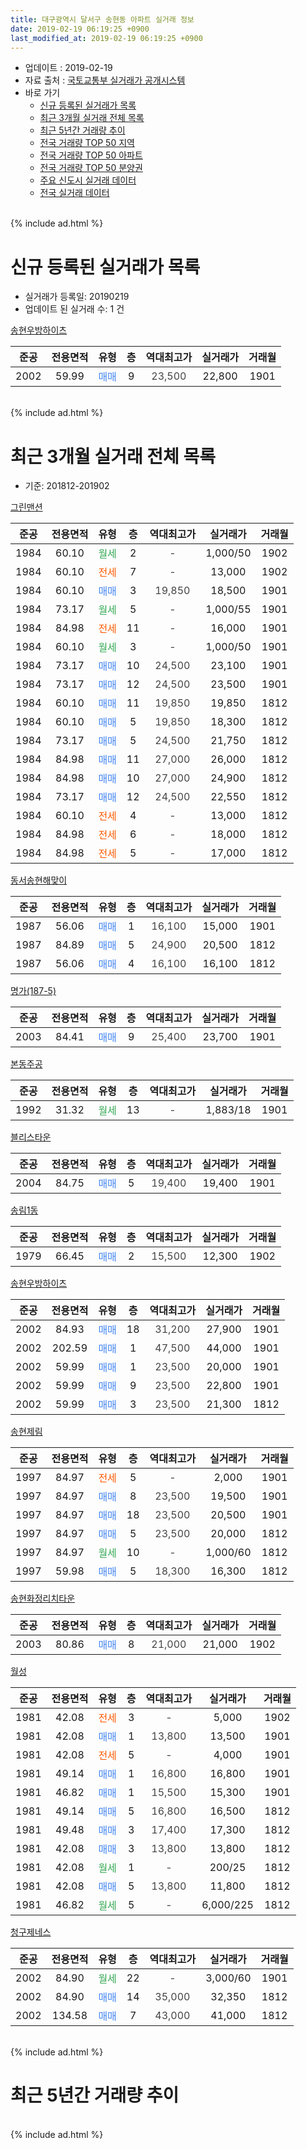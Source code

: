 ```yaml
---
title: 대구광역시 달서구 송현동 아파트 실거래 정보
date: 2019-02-19 06:19:25 +0900
last_modified_at: 2019-02-19 06:19:25 +0900
---
```


* 업데이트 : 2019-02-19
* 자료 출처 : [국토교통부 실거래가 공개시스템](http://rt.molit.go.kr)
* 바로 가기
    * [신규 등록된 실거래가 목록](#신규-등록된-실거래가-목록)
    * [최근 3개월 실거래 전체 목록](#최근-3개월-실거래-전체-목록)
    * [최근 5년간 거래량 추이](#최근-5년간-거래량-추이)
    * [전국 거래량 TOP 50 지역](https://inasie.github.io/apt-trade-info/최근-3개월-전국에서-가장-거래가-많이-발생한-지역)
    * [전국 거래량 TOP 50 아파트](https://inasie.github.io/apt-trade-info/최근-3개월-전국에서-가장-거래가-많이-발생한-아파트)
    * [전국 거래량 TOP 50 분양권](https://inasie.github.io/apt-trade-info/최근-3개월-전국에서-가장-거래가-많이-발생한-분양권)
    * [주요 신도시 실거래 데이터](https://inasie.github.io/apt-trade-info/주요-신도시)
    * [전국 실거래 데이터](https://inasie.github.io/apt-trade-info/전국)
<br>
{% include ad.html %}
<br>

# 신규 등록된 실거래가 목록
* 실거래가 등록일: 20190219
* 업데이트 된 실거래 수: 1 건


[송현우방하이츠](https://search.naver.com/search.naver?query=%EB%8C%80%EA%B5%AC%EA%B4%91%EC%97%AD%EC%8B%9C+%EB%8B%AC%EC%84%9C%EA%B5%AC+%EC%86%A1%ED%98%84%EB%8F%99+%EC%86%A1%ED%98%84%EC%9A%B0%EB%B0%A9%ED%95%98%EC%9D%B4%EC%B8%A0)

|준공|전용면적|유형|층|역대최고가|실거래가|거래월|
|:---:|:---:|:---:|:---:|:---:|:---:|:---:|
|2002|59.99|<span style="color:#4285f3">매매</span>|9|<span style="color:#444444">23,500</span>|22,800|1901|


<br>
{% include ad.html %}
<br>

# 최근 3개월 실거래 전체 목록
* 기준: 201812-201902


[그린맨션](https://search.naver.com/search.naver?query=%EB%8C%80%EA%B5%AC%EA%B4%91%EC%97%AD%EC%8B%9C+%EB%8B%AC%EC%84%9C%EA%B5%AC+%EC%86%A1%ED%98%84%EB%8F%99+%EA%B7%B8%EB%A6%B0%EB%A7%A8%EC%85%98)

|준공|전용면적|유형|층|역대최고가|실거래가|거래월|
|:---:|:---:|:---:|:---:|:---:|:---:|:---:|
|1984|60.10|<span style="color:#34a853">월세</span>|2|<span style="color:#444444">-</span>|1,000/50|1902|
|1984|60.10|<span style="color:#ff5a00">전세</span>|7|<span style="color:#444444">-</span>|13,000|1902|
|1984|60.10|<span style="color:#4285f3">매매</span>|3|<span style="color:#444444">19,850</span>|18,500|1901|
|1984|73.17|<span style="color:#34a853">월세</span>|5|<span style="color:#444444">-</span>|1,000/55|1901|
|1984|84.98|<span style="color:#ff5a00">전세</span>|11|<span style="color:#444444">-</span>|16,000|1901|
|1984|60.10|<span style="color:#34a853">월세</span>|3|<span style="color:#444444">-</span>|1,000/50|1901|
|1984|73.17|<span style="color:#4285f3">매매</span>|10|<span style="color:#444444">24,500</span>|23,100|1901|
|1984|73.17|<span style="color:#4285f3">매매</span>|12|<span style="color:#444444">24,500</span>|23,500|1901|
|1984|60.10|<span style="color:#4285f3">매매</span>|11|<span style="color:#444444">19,850</span>|19,850|1812|
|1984|60.10|<span style="color:#4285f3">매매</span>|5|<span style="color:#444444">19,850</span>|18,300|1812|
|1984|73.17|<span style="color:#4285f3">매매</span>|5|<span style="color:#444444">24,500</span>|21,750|1812|
|1984|84.98|<span style="color:#4285f3">매매</span>|11|<span style="color:#444444">27,000</span>|26,000|1812|
|1984|84.98|<span style="color:#4285f3">매매</span>|10|<span style="color:#444444">27,000</span>|24,900|1812|
|1984|73.17|<span style="color:#4285f3">매매</span>|12|<span style="color:#444444">24,500</span>|22,550|1812|
|1984|60.10|<span style="color:#ff5a00">전세</span>|4|<span style="color:#444444">-</span>|13,000|1812|
|1984|84.98|<span style="color:#ff5a00">전세</span>|6|<span style="color:#444444">-</span>|18,000|1812|
|1984|84.98|<span style="color:#ff5a00">전세</span>|5|<span style="color:#444444">-</span>|17,000|1812|

[동서송현해맞이](https://search.naver.com/search.naver?query=%EB%8C%80%EA%B5%AC%EA%B4%91%EC%97%AD%EC%8B%9C+%EB%8B%AC%EC%84%9C%EA%B5%AC+%EC%86%A1%ED%98%84%EB%8F%99+%EB%8F%99%EC%84%9C%EC%86%A1%ED%98%84%ED%95%B4%EB%A7%9E%EC%9D%B4)

|준공|전용면적|유형|층|역대최고가|실거래가|거래월|
|:---:|:---:|:---:|:---:|:---:|:---:|:---:|
|1987|56.06|<span style="color:#4285f3">매매</span>|1|<span style="color:#444444">16,100</span>|15,000|1901|
|1987|84.89|<span style="color:#4285f3">매매</span>|5|<span style="color:#444444">24,900</span>|20,500|1812|
|1987|56.06|<span style="color:#4285f3">매매</span>|4|<span style="color:#444444">16,100</span>|16,100|1812|

[명가(187-5)](https://search.naver.com/search.naver?query=%EB%8C%80%EA%B5%AC%EA%B4%91%EC%97%AD%EC%8B%9C+%EB%8B%AC%EC%84%9C%EA%B5%AC+%EC%86%A1%ED%98%84%EB%8F%99+%EB%AA%85%EA%B0%80%28187-5%29)

|준공|전용면적|유형|층|역대최고가|실거래가|거래월|
|:---:|:---:|:---:|:---:|:---:|:---:|:---:|
|2003|84.41|<span style="color:#4285f3">매매</span>|9|<span style="color:#444444">25,400</span>|23,700|1901|

[본동주공](https://search.naver.com/search.naver?query=%EB%8C%80%EA%B5%AC%EA%B4%91%EC%97%AD%EC%8B%9C+%EB%8B%AC%EC%84%9C%EA%B5%AC+%EC%86%A1%ED%98%84%EB%8F%99+%EB%B3%B8%EB%8F%99%EC%A3%BC%EA%B3%B5)

|준공|전용면적|유형|층|역대최고가|실거래가|거래월|
|:---:|:---:|:---:|:---:|:---:|:---:|:---:|
|1992|31.32|<span style="color:#34a853">월세</span>|13|<span style="color:#444444">-</span>|1,883/18|1901|

[블리스타운](https://search.naver.com/search.naver?query=%EB%8C%80%EA%B5%AC%EA%B4%91%EC%97%AD%EC%8B%9C+%EB%8B%AC%EC%84%9C%EA%B5%AC+%EC%86%A1%ED%98%84%EB%8F%99+%EB%B8%94%EB%A6%AC%EC%8A%A4%ED%83%80%EC%9A%B4)

|준공|전용면적|유형|층|역대최고가|실거래가|거래월|
|:---:|:---:|:---:|:---:|:---:|:---:|:---:|
|2004|84.75|<span style="color:#4285f3">매매</span>|5|<span style="color:#444444">19,400</span>|19,400|1901|

[송림1동](https://search.naver.com/search.naver?query=%EB%8C%80%EA%B5%AC%EA%B4%91%EC%97%AD%EC%8B%9C+%EB%8B%AC%EC%84%9C%EA%B5%AC+%EC%86%A1%ED%98%84%EB%8F%99+%EC%86%A1%EB%A6%BC1%EB%8F%99)

|준공|전용면적|유형|층|역대최고가|실거래가|거래월|
|:---:|:---:|:---:|:---:|:---:|:---:|:---:|
|1979|66.45|<span style="color:#4285f3">매매</span>|2|<span style="color:#444444">15,500</span>|12,300|1902|

[송현우방하이츠](https://search.naver.com/search.naver?query=%EB%8C%80%EA%B5%AC%EA%B4%91%EC%97%AD%EC%8B%9C+%EB%8B%AC%EC%84%9C%EA%B5%AC+%EC%86%A1%ED%98%84%EB%8F%99+%EC%86%A1%ED%98%84%EC%9A%B0%EB%B0%A9%ED%95%98%EC%9D%B4%EC%B8%A0)

|준공|전용면적|유형|층|역대최고가|실거래가|거래월|
|:---:|:---:|:---:|:---:|:---:|:---:|:---:|
|2002|84.93|<span style="color:#4285f3">매매</span>|18|<span style="color:#444444">31,200</span>|27,900|1901|
|2002|202.59|<span style="color:#4285f3">매매</span>|1|<span style="color:#444444">47,500</span>|44,000|1901|
|2002|59.99|<span style="color:#4285f3">매매</span>|1|<span style="color:#444444">23,500</span>|20,000|1901|
|2002|59.99|<span style="color:#4285f3">매매</span>|9|<span style="color:#444444">23,500</span>|22,800|1901|
|2002|59.99|<span style="color:#4285f3">매매</span>|3|<span style="color:#444444">23,500</span>|21,300|1812|

[송현제림](https://search.naver.com/search.naver?query=%EB%8C%80%EA%B5%AC%EA%B4%91%EC%97%AD%EC%8B%9C+%EB%8B%AC%EC%84%9C%EA%B5%AC+%EC%86%A1%ED%98%84%EB%8F%99+%EC%86%A1%ED%98%84%EC%A0%9C%EB%A6%BC)

|준공|전용면적|유형|층|역대최고가|실거래가|거래월|
|:---:|:---:|:---:|:---:|:---:|:---:|:---:|
|1997|84.97|<span style="color:#ff5a00">전세</span>|5|<span style="color:#444444">-</span>|2,000|1901|
|1997|84.97|<span style="color:#4285f3">매매</span>|8|<span style="color:#444444">23,500</span>|19,500|1901|
|1997|84.97|<span style="color:#4285f3">매매</span>|18|<span style="color:#444444">23,500</span>|20,500|1901|
|1997|84.97|<span style="color:#4285f3">매매</span>|5|<span style="color:#444444">23,500</span>|20,000|1812|
|1997|84.97|<span style="color:#34a853">월세</span>|10|<span style="color:#444444">-</span>|1,000/60|1812|
|1997|59.98|<span style="color:#4285f3">매매</span>|5|<span style="color:#444444">18,300</span>|16,300|1812|

[송현화정리치타운](https://search.naver.com/search.naver?query=%EB%8C%80%EA%B5%AC%EA%B4%91%EC%97%AD%EC%8B%9C+%EB%8B%AC%EC%84%9C%EA%B5%AC+%EC%86%A1%ED%98%84%EB%8F%99+%EC%86%A1%ED%98%84%ED%99%94%EC%A0%95%EB%A6%AC%EC%B9%98%ED%83%80%EC%9A%B4)

|준공|전용면적|유형|층|역대최고가|실거래가|거래월|
|:---:|:---:|:---:|:---:|:---:|:---:|:---:|
|2003|80.86|<span style="color:#4285f3">매매</span>|8|<span style="color:#444444">21,000</span>|21,000|1902|

[월성](https://search.naver.com/search.naver?query=%EB%8C%80%EA%B5%AC%EA%B4%91%EC%97%AD%EC%8B%9C+%EB%8B%AC%EC%84%9C%EA%B5%AC+%EC%86%A1%ED%98%84%EB%8F%99+%EC%9B%94%EC%84%B1)

|준공|전용면적|유형|층|역대최고가|실거래가|거래월|
|:---:|:---:|:---:|:---:|:---:|:---:|:---:|
|1981|42.08|<span style="color:#ff5a00">전세</span>|3|<span style="color:#444444">-</span>|5,000|1902|
|1981|42.08|<span style="color:#4285f3">매매</span>|1|<span style="color:#444444">13,800</span>|13,500|1901|
|1981|42.08|<span style="color:#ff5a00">전세</span>|5|<span style="color:#444444">-</span>|4,000|1901|
|1981|49.14|<span style="color:#4285f3">매매</span>|1|<span style="color:#444444">16,800</span>|16,800|1901|
|1981|46.82|<span style="color:#4285f3">매매</span>|1|<span style="color:#444444">15,500</span>|15,300|1901|
|1981|49.14|<span style="color:#4285f3">매매</span>|5|<span style="color:#444444">16,800</span>|16,500|1812|
|1981|49.48|<span style="color:#4285f3">매매</span>|3|<span style="color:#444444">17,400</span>|17,300|1812|
|1981|42.08|<span style="color:#4285f3">매매</span>|3|<span style="color:#444444">13,800</span>|13,800|1812|
|1981|42.08|<span style="color:#34a853">월세</span>|1|<span style="color:#444444">-</span>|200/25|1812|
|1981|42.08|<span style="color:#4285f3">매매</span>|5|<span style="color:#444444">13,800</span>|11,800|1812|
|1981|46.82|<span style="color:#34a853">월세</span>|5|<span style="color:#444444">-</span>|6,000/225|1812|


<script async src="//pagead2.googlesyndication.com/pagead/js/adsbygoogle.js"></script>
<!-- 기본 -->
<ins class="adsbygoogle"
     style="display:block"
     data-ad-client="ca-pub-2446590836940007"
     data-ad-slot="1659523306"
     data-ad-format="auto"
     data-full-width-responsive="true"></ins>
<script>
(adsbygoogle = window.adsbygoogle || []).push({});
</script>


[청구제네스](https://search.naver.com/search.naver?query=%EB%8C%80%EA%B5%AC%EA%B4%91%EC%97%AD%EC%8B%9C+%EB%8B%AC%EC%84%9C%EA%B5%AC+%EC%86%A1%ED%98%84%EB%8F%99+%EC%B2%AD%EA%B5%AC%EC%A0%9C%EB%84%A4%EC%8A%A4)

|준공|전용면적|유형|층|역대최고가|실거래가|거래월|
|:---:|:---:|:---:|:---:|:---:|:---:|:---:|
|2002|84.90|<span style="color:#34a853">월세</span>|22|<span style="color:#444444">-</span>|3,000/60|1901|
|2002|84.90|<span style="color:#4285f3">매매</span>|14|<span style="color:#444444">35,000</span>|32,350|1812|
|2002|134.58|<span style="color:#4285f3">매매</span>|7|<span style="color:#444444">43,000</span>|41,000|1812|


<br>
{% include ad.html %}
<br>

# 최근 5년간 거래량 추이


<div style="width:100%;">
    <canvas id="deal_progress" height="200"></canvas>
</div>

<script>
new Chart(document.getElementById("deal_progress"), {
    type: 'line',
    data: {
        labels: ['201402','201403','201404','201405','201406','201407','201408','201409','201410','201411','201412','201501','201502','201503','201504','201505','201506','201507','201508','201509','201510','201511','201512','201601','201602','201603','201604','201605','201606','201607','201608','201609','201610','201611','201612','201701','201702','201703','201704','201705','201706','201707','201708','201709','201710','201711','201712','201801','201802','201803','201804','201805','201806','201807','201808','201809','201810','201811','201812','201901','201902'],
        datasets: [{
            label: '매매',
            pointRadius: 1,
            data: [26, 36, 33, 18, 17, 16, 17, 31, 20, 13, 19, 21, 13, 23, 28, 28, 21, 28, 10, 14, 19, 8, 3, 7, 7, 12, 9, 10, 15, 9, 10, 16, 14, 14, 13, 6, 13, 22, 16, 20, 23, 16, 24, 18, 21, 21, 14, 15, 20, 28, 23, 21, 16, 15, 27, 26, 22, 19, 17, 15, 2],
            borderColor: "rgba(255, 201, 14, 1)",
            backgroundColor: "rgba(255, 201, 14, 0.5)",
            fill: false,
            lineTension: 0
        },{
            label: '전월세',
            pointRadius: 1,
            data: [9, 12, 11, 6, 6, 10, 8, 8, 10, 6, 6, 9, 6, 14, 7, 3, 10, 12, 8, 0, 9, 6, 9, 11, 9, 13, 10, 11, 5, 4, 10, 13, 10, 6, 7, 4, 9, 9, 8, 11, 6, 11, 5, 10, 11, 4, 3, 6, 6, 13, 6, 9, 7, 4, 3, 7, 6, 11, 6, 7, 3],
            borderColor: "rgba(0, 141, 185, 1)",
            backgroundColor: "rgba(0, 141, 185, 0.5)",
            fill: false,
            lineTension: 0
        }
        ]
    },
    options: {
        responsive: true,
        title: {
            display: false
        },
        tooltips: {
            mode: 'index',
            intersect: false
        },
        hover: {
            mode: 'nearest',
            intersect: true
        },
        scales: {
            xAxes: [{
                display: true,
                scaleLabel: {
                    display: true,
                    labelString: '년/월'
                }
            }],
            yAxes: [{
                display: true,
                ticks: {
                    suggestedMin: 0,
                },
                scaleLabel: {
                    display: true,
                    labelString: '실거래 수'
                }
            }]
        }
    }
});

</script>


<br>
{% include ad.html %}
<br>

